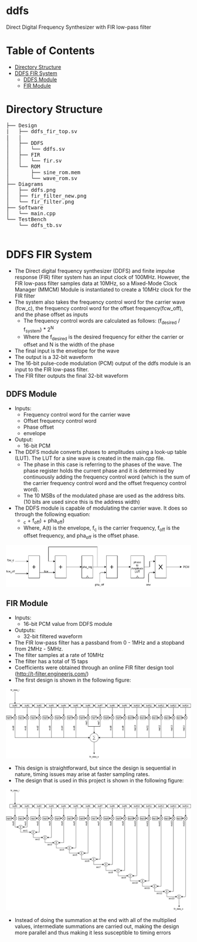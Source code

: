 # ddfs
Direct Digital Frequency Synthesizer with FIR low-pass filter

Table of Contents
=================

* [Directory Structure](#directory-structure)
* [DDFS FIR System](#ddfs-fir-system)
  * [DDFS Module](#ddfs-module)
  * [FIR Module](#fir-module)
      
# Directory Structure
<pre>
├── Design
|   ├── ddfs_fir_top.sv
|   |
│   ├── DDFS
│   │   └── ddfs.sv
│   ├── FIR
│   │   └── fir.sv
│   └── ROM
│       ├── sine_rom.mem
│       └── wave_rom.sv
├── Diagrams
│   ├── ddfs.png
│   ├── fir_filter_new.png
│   └── fir_filter.png
├── Software
│   └── main.cpp
└── TestBench
    └── ddfs_tb.sv

</pre>

# DDFS FIR System
- The Direct digital frequency synthesizer (DDFS) and finite impulse response (FIR) filter system has an input clock of 100MHz. However, the FIR low-pass filter samples data at 10MHz, so a Mixed-Mode Clock Manager (MMCM) Module is instantiated to create a 10MHz clock for the FIR filter
- The system also takes the frequency control word for the carrier wave (fcw_c), the frequency control word for the offset frequency(fcw_off), and the phase offset as inputs
  - The frequency control words are calculated as follows: (f<sub>desired</sub> / f<sub>system</sub>) * 2<sup>N</sup>
  - Where the f<sub>desired</sub> is the desired frequency for either the carrier or offset and N is the width of the phase 
- The final input is the envelope for the wave
- The output is a 32-bit waveform
- The 16-bit pulse-code modulation (PCM) output of the ddfs module is an input to the FIR low-pass filter.
- The FIR filter outputs the final 32-bit waveform

## DDFS Module
- Inputs:
  - Frequency control word for the carrier wave
  - Offset frequency control word
  - Phase offset
  - envelope
- Output:
  - 16-bit PCM
- The DDFS module converts phases to amplitudes using a look-up table (LUT). The LUT for a sine wave is created in the main.cpp file.
  - The phase in this case is referring to the phases of the wave. The phase register holds the current phase and it is determined by continuously adding the frequency control word (which is the sum of the carrier frequency control word and the offset frequency control word). 
  - The 10 MSBs of the modulated phase are used as the address bits. (10 bits are used since this is the address width)
- The DDFS module is capable of modulating the carrier wave. It does so through the following equation: 
  - <math> A(t) * sin(2π(f<sub>c</sub> + f<sub>off</sub>) + pha<sub>off</sub>) </math>
  - Where, A(t) is the envelope, f<sub>c</sub> is the carrier frequency, f<sub>off</sub> is the offset frequency, and pha<sub>off</sub> is the offset phase.

![](Diagrams/ddfs.jpg)
 
## FIR Module
- Inputs:
  - 16-bit PCM value from DDFS module
- Outputs:
  - 32-bit filtered waveform
- The FIR low-pass filter has a passband from 0 - 1MHz and a stopband from 2MHz - 5MHz. 
- The filter samples at a rate of 10MHz
- The filter has a total of 15 taps
- Coefficients were obtained through an online FIR filter design tool (http://t-filter.engineerjs.com/)
- The first design is shown in the following figure:

![](Diagrams/fir_filter.jpg)

- This design is straightforward, but since the design is sequential in nature, timing issues may arise at faster sampling rates.
- The design that is used in this project is shown in the following figure:

![](Diagrams/fir_filter_new.jpg)

- Instead of doing the summation at the end with all of the multiplied values, intermediate summations are carried out, making the design more parallel and thus making it less susceptible to timing errors
